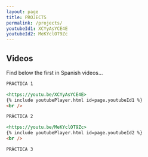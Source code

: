 ```yaml
---
layout: page
title: PROJECTS
permalink: /projects/
youtubeId1: XCYyAsYCE4E
youtubeId2: MeKYclOT9Zc
---
```


## Videos
Find below the first in Spanish videos...

```markdown
PRÁCTICA 1

<https://youtu.be/XCYyAsYCE4E>
{% include youtubePlayer.html id=page.youtubeId1 %}
<br />
```
```markdown
PRÁCTICA 2

<https://youtu.be/MeKYclOT9Zc>
{% include youtubePlayer.html id=page.youtubeId2 %}
<br />
```
```markdown
PRÁCTICA 3
```
